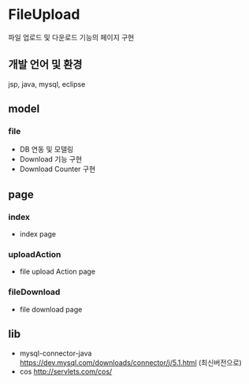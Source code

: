 # FileUpload
파일 업로드 및 다운로드 기능의 페이지 구현


## 개발 언어 및 환경
jsp, java, mysql, eclipse

## model
### file
- DB 연동 및 모델링
- Download 기능 구현
- Download Counter 구현


## page
### index
- index page
### uploadAction
- file upload Action page
### fileDownload
- file download page


## lib
- mysql-connector-java
https://dev.mysql.com/downloads/connector/j/5.1.html (최신버전으로)
- cos
http://servlets.com/cos/
